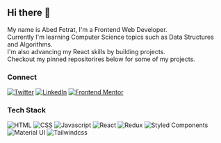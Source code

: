 ## Hi there 👋
My name is Abed Fetrat, I'm a Frontend Web Developer. <br />
Currently I'm learning Computer Science topics such as Data Structures and Algorithms. <br />
I'm also advancing my React skills by building projects. <br />
Checkout my pinned repositorires below for some of my projects. 

### Connect
[![Twitter](https://img.shields.io/badge/Twitter-1DA1F2?style=for-the-badge&logo=twitter&logoColor=white)](https://twitter.com/abedfetrat/)
[![LinkedIn](https://img.shields.io/badge/LinkedIn-0077B5?style=for-the-badge&logo=linkedin&logoColor=white)](https://linkedin.com/in/abedfetrat/)
[![Frontend Mentor](https://img.shields.io/badge/FrontendMentor-fafafa?style=for-the-badge&logo=frontendmentor&logoColor=3e54a3)](https://frontendmentor.io/profile/abedfetrat/)
 
### Tech Stack
![HTML](https://img.shields.io/badge/HTML5-E34F26?style=for-the-badge&logo=html5&logoColor=white)
![CSS](https://img.shields.io/badge/CSS3-1572B6?style=for-the-badge&logo=css3&logoColor=white)
![Javascript](https://img.shields.io/badge/JavaScript-323330?style=for-the-badge&logo=javascript&logoColor=F7DF1E)
![React](https://img.shields.io/badge/React-20232A?style=for-the-badge&logo=react&logoColor=61DAFB)
![Redux](https://img.shields.io/badge/Redux-593D88?style=for-the-badge&logo=redux&logoColor=white)
![Styled Components](https://img.shields.io/badge/styled--components-DB7093?style=for-the-badge&logo=styled-components&logoColor=white)
![Material UI](https://img.shields.io/badge/Material%20UI-007FFF?style=for-the-badge&logo=mui&logoColor=white)
![Tailwindcss](https://img.shields.io/badge/Tailwind_CSS-38B2AC?style=for-the-badge&logo=tailwind-css&logoColor=white)
